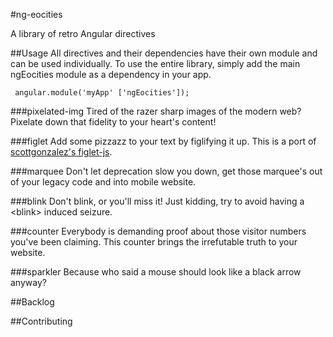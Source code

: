 #ng-eocities

A library of retro Angular directives

##Usage
All directives and their dependencies have their own module and can be used individually.  To use the entire library, simply add the main ngEocities module as a dependency in your app.

``` angular.module('myApp' ['ngEocities']);```


###pixelated-img
Tired of the razer sharp images of the modern web?  Pixelate down that fidelity to your heart's content!

###figlet
Add some pizzazz to your text by figlifying it up.  This is a port of [scottgonzalez's figlet-js](https://github.com/scottgonzalez/figlet-js).

###marquee
Don't let deprecation slow you down, get those marquee's out of your legacy code and into mobile website.

###blink
Don't blink, or you'll miss it!  Just kidding, try to avoid having a \<blink\> induced seizure.

###counter
Everybody is demanding proof about those visitor numbers you've been claiming.  This counter brings the irrefutable truth to your website.

###sparkler
Because who said a mouse should look like a black arrow anyway?

##Backlog

##Contributing
